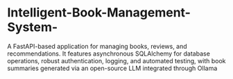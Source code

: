 # Intelligent-Book-Management-System-
A FastAPI-based application for managing books, reviews, and recommendations. It features asynchronous SQLAlchemy for database operations, robust authentication, logging, and automated testing, with book summaries generated via an open-source LLM integrated through Ollama

